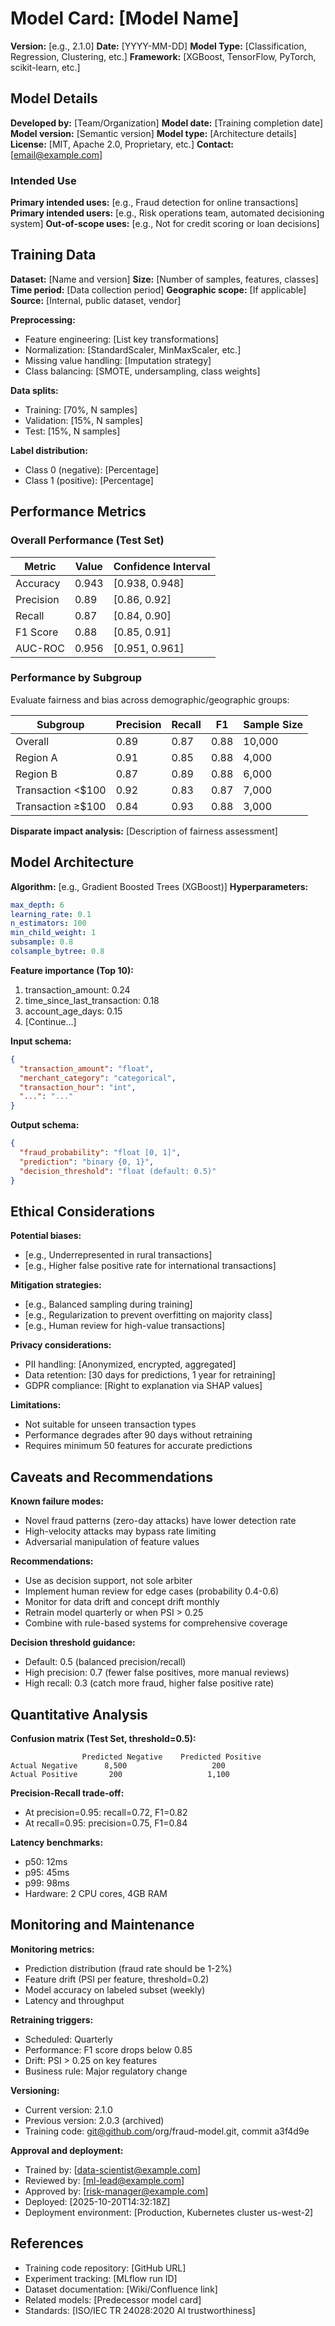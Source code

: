 # Model Card: [Model Name]

**Version:** [e.g., 2.1.0]
**Date:** [YYYY-MM-DD]
**Model Type:** [Classification, Regression, Clustering, etc.]
**Framework:** [XGBoost, TensorFlow, PyTorch, scikit-learn, etc.]

## Model Details

**Developed by:** [Team/Organization]
**Model date:** [Training completion date]
**Model version:** [Semantic version]
**Model type:** [Architecture details]
**License:** [MIT, Apache 2.0, Proprietary, etc.]
**Contact:** [email@example.com]

### Intended Use

**Primary intended uses:** [e.g., Fraud detection for online transactions]
**Primary intended users:** [e.g., Risk operations team, automated decisioning system]
**Out-of-scope uses:** [e.g., Not for credit scoring or loan decisions]

## Training Data

**Dataset:** [Name and version]
**Size:** [Number of samples, features, classes]
**Time period:** [Data collection period]
**Geographic scope:** [If applicable]
**Source:** [Internal, public dataset, vendor]

**Preprocessing:**
- Feature engineering: [List key transformations]
- Normalization: [StandardScaler, MinMaxScaler, etc.]
- Missing value handling: [Imputation strategy]
- Class balancing: [SMOTE, undersampling, class weights]

**Data splits:**
- Training: [70%, N samples]
- Validation: [15%, N samples]
- Test: [15%, N samples]

**Label distribution:**
- Class 0 (negative): [Percentage]
- Class 1 (positive): [Percentage]

## Performance Metrics

### Overall Performance (Test Set)

| Metric         | Value  | Confidence Interval |
|----------------|--------|---------------------|
| Accuracy       | 0.943  | [0.938, 0.948]      |
| Precision      | 0.89   | [0.86, 0.92]        |
| Recall         | 0.87   | [0.84, 0.90]        |
| F1 Score       | 0.88   | [0.85, 0.91]        |
| AUC-ROC        | 0.956  | [0.951, 0.961]      |

### Performance by Subgroup

Evaluate fairness and bias across demographic/geographic groups:

| Subgroup       | Precision | Recall | F1    | Sample Size |
|----------------|-----------|--------|-------|-------------|
| Overall        | 0.89      | 0.87   | 0.88  | 10,000      |
| Region A       | 0.91      | 0.85   | 0.88  | 4,000       |
| Region B       | 0.87      | 0.89   | 0.88  | 6,000       |
| Transaction <$100 | 0.92   | 0.83   | 0.87  | 7,000       |
| Transaction ≥$100 | 0.84   | 0.93   | 0.88  | 3,000       |

**Disparate impact analysis:** [Description of fairness assessment]

## Model Architecture

**Algorithm:** [e.g., Gradient Boosted Trees (XGBoost)]
**Hyperparameters:**
```yaml
max_depth: 6
learning_rate: 0.1
n_estimators: 100
min_child_weight: 1
subsample: 0.8
colsample_bytree: 0.8
```

**Feature importance (Top 10):**
1. transaction_amount: 0.24
2. time_since_last_transaction: 0.18
3. account_age_days: 0.15
4. [Continue...]

**Input schema:**
```json
{
  "transaction_amount": "float",
  "merchant_category": "categorical",
  "transaction_hour": "int",
  "...": "..."
}
```

**Output schema:**
```json
{
  "fraud_probability": "float [0, 1]",
  "prediction": "binary {0, 1}",
  "decision_threshold": "float (default: 0.5)"
}
```

## Ethical Considerations

**Potential biases:**
- [e.g., Underrepresented in rural transactions]
- [e.g., Higher false positive rate for international transactions]

**Mitigation strategies:**
- [e.g., Balanced sampling during training]
- [e.g., Regularization to prevent overfitting on majority class]
- [e.g., Human review for high-value transactions]

**Privacy considerations:**
- PII handling: [Anonymized, encrypted, aggregated]
- Data retention: [30 days for predictions, 1 year for retraining]
- GDPR compliance: [Right to explanation via SHAP values]

**Limitations:**
- Not suitable for unseen transaction types
- Performance degrades after 90 days without retraining
- Requires minimum 50 features for accurate predictions

## Caveats and Recommendations

**Known failure modes:**
- Novel fraud patterns (zero-day attacks) have lower detection rate
- High-velocity attacks may bypass rate limiting
- Adversarial manipulation of feature values

**Recommendations:**
- Use as decision support, not sole arbiter
- Implement human review for edge cases (probability 0.4-0.6)
- Monitor for data drift and concept drift monthly
- Retrain model quarterly or when PSI > 0.25
- Combine with rule-based systems for comprehensive coverage

**Decision threshold guidance:**
- Default: 0.5 (balanced precision/recall)
- High precision: 0.7 (fewer false positives, more manual reviews)
- High recall: 0.3 (catch more fraud, higher false positive rate)

## Quantitative Analysis

**Confusion matrix (Test Set, threshold=0.5):**
```
                Predicted Negative    Predicted Positive
Actual Negative      8,500                   200
Actual Positive       200                   1,100
```

**Precision-Recall trade-off:**
- At precision=0.95: recall=0.72, F1=0.82
- At recall=0.95: precision=0.75, F1=0.84

**Latency benchmarks:**
- p50: 12ms
- p95: 45ms
- p99: 98ms
- Hardware: 2 CPU cores, 4GB RAM

## Monitoring and Maintenance

**Monitoring metrics:**
- Prediction distribution (fraud rate should be 1-2%)
- Feature drift (PSI per feature, threshold=0.2)
- Model accuracy on labeled subset (weekly)
- Latency and throughput

**Retraining triggers:**
- Scheduled: Quarterly
- Performance: F1 score drops below 0.85
- Drift: PSI > 0.25 on key features
- Business rule: Major regulatory change

**Versioning:**
- Current version: 2.1.0
- Previous version: 2.0.3 (archived)
- Training code: git@github.com/org/fraud-model.git, commit a3f4d9e

**Approval and deployment:**
- Trained by: [data-scientist@example.com]
- Reviewed by: [ml-lead@example.com]
- Approved by: [risk-manager@example.com]
- Deployed: [2025-10-20T14:32:18Z]
- Deployment environment: [Production, Kubernetes cluster us-west-2]

## References

- Training code repository: [GitHub URL]
- Experiment tracking: [MLflow run ID]
- Dataset documentation: [Wiki/Confluence link]
- Related models: [Predecessor model card]
- Standards: [ISO/IEC TR 24028:2020 AI trustworthiness]
